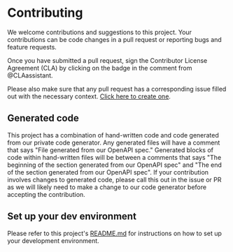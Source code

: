 # Contributing

We welcome contributions and suggestions to this project. Your contributions can be code changes in a pull request or reporting bugs and feature requests.

Once you have submitted a pull request, sign the Contributor License Agreement (CLA) by clicking on the badge in the comment from @CLAassistant.

Please also make sure that any pull request has a corresponding issue filled out with the necessary context. [Click here to create one](/issues/new/choose).

## Generated code

This project has a combination of hand-written code and code generated from our private code generator. Any generated files will have a comment that says "File generated from our OpenAPI spec." Generated blocks of code within hand-written files will be between a comments that says "The beginning of the section generated from our OpenAPI spec" and "The end of the section generated from our OpenAPI spec". If your contribution involves changes to generated code, please call this out in the issue or PR as we will likely need to make a change to our code generator before accepting the contribution.

## Set up your dev environment

Please refer to this project's [README.md](/README.md#development) for instructions on how to set up your development environment.
